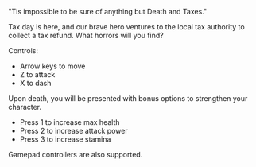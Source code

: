 "Tis impossible to be sure of anything but Death and Taxes."

Tax day is here, and our brave hero ventures to the local tax authority to collect a tax refund. What horrors will you find?

Controls:
- Arrow keys to move
- Z to attack
- X to dash

Upon death, you will be presented with bonus options to strengthen your character.
- Press 1 to increase max health
- Press 2 to increase attack power
- Press 3 to increase stamina

Gamepad controllers are also supported.